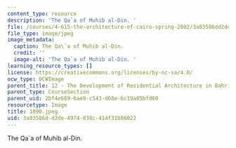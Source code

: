 ```yaml
---
content_type: resource
description: 'The Qa`a of Muhib al-Din. '
file: /courses/4-615-the-architecture-of-cairo-spring-2002/3a83586dd2de4974038c414f31b86022_1090.jpeg
file_type: image/jpeg
image_metadata:
  caption: The Qa\`a of Muhib al-Din.
  credit: ''
  image-alt: 'The Qa`a of Muhib al-Din. '
learning_resource_types: []
license: https://creativecommons.org/licenses/by-nc-sa/4.0/
ocw_type: OCWImage
parent_title: 12 - The Development of Residential Architecture in Bahri Cairo
parent_type: CourseSection
parent_uid: 2bf4e669-6ae9-c543-d60e-6c19a85bfd60
resourcetype: Image
title: 1090.jpeg
uid: 3a83586d-d2de-4974-038c-414f31b86022
---
```

The Qa`a of Muhib al-Din. 